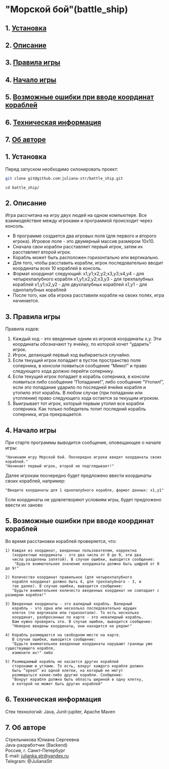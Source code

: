 # "Морской бой"(battle_ship)

## 1. [Установка](#1)
## 2. [Описание](#2)
## 3. [Правила игры](#3)
## 4. [Начало игры](#4)
## 5. [Возможные ошибки при вводе координат кораблей](#5)
## 6. [Техническая информация](#6)
## 7. [Об авторе](#7)

## 1. Установка <a id=1></a>
Перед запуском необходимо склонировать проект:
```bash
git clone git@github.com:juliana-str/battle_ship.git
```
```
cd battle_ship/
``` 
## 2. Описание <a id=2></a>
Игра рассчитана на игру двух людей на одном компьютере. Все взаимодействие между
игроками и программой происходит через консоль.
- В программе создается два игровых поля (для первого и второго игрока).
  Игровое поле - это двумерный массив размером 10x10.
- Сначала свои корабли расставляет первый игрок, затем их расставляет второй игрок.
- Корабль может быть расположен горизонтально или
  вертикально.
- Для того, чтобы расставить корабли, игрок последовательно
  вводит координаты всех 10 кораблей в консоль. 
- Формат координат следующий:
  x1,y1;x2,y2;x3,y3;x4,y4 - для четырехпалубного корабля
  x1,y1;x2,y2;x3,y3 - для трехпалубных кораблей
  x1,y1;x2,y2 - для двухпалубных кораблей
  x1,y1 - для однопалубных кораблей
- После того, как оба игрока расставили корабли на своих полях, игра
  начинается.


## 3. Правила игры <a id=3></a>
Правила ходов:
1) Каждый ход - это введенные одним из игроков координаты
   x,y. Эти координаты обозначают ту ячейку, по которой хочет
   “ударить” игрок.
2) Игрок, делающий первый ход выбираеться случайно.
3) Если текущий игрок попадает в пустое пространство поля
   соперника, в консоли появиться сообщение “Мимо!” и
   право следующего хода должно перейти сопернику.
4) Если текущий игрок попадает в корабль соперника, в консоли
   появиться либо сообщение “Попадание!”, либо
   сообщение “Утопил!”, если это попадание ударило по
   последней ячейке корабля и утопило этот корабль. В любом
   случае (при попадании или утоплении) право следующего
   хода остается за текущим игроком.
5) Выигрывает тот игрок, который первым утопил все корабли
   соперника. Как только победитель топит последний корабль
   соперника, игра прекращается.

## 4. Начало игры <a id=4></a>
При старте программы выводится сообщение, оповещающее о начале игры:
```
"Начинаем игру Морской бой. Поочередно игроки введят координаты своих кораблей."
"Начинает первый игрок, второй не подглядывает!"
```
Далее игрокам поочередно будет предложено ввести координаты своих кораблей, например:
```
"Введите координаты для 1 однопалубного корабля, формат данных: x1,y1"
```
Если координаты не удовлетворяют условиям игры, будет предложено ввести их заново

## 5. Возможные ошибки при вводе координат кораблей <a id=5></a>
Во время расстановки кораблей проверяется, что:

```
1) Каждая из координат, введенных пользователем, корректна
   (корректные координаты - это два числа от 0 до 9, эти два
   числа разделены запятой). В случае ошибки, выводится сообщение:
    "Будьте внимательнее значение координаты должно быть цифрой от 0 до 9!"
    
2) Количество координат правильное (для четырехпалубного
   корабля координат должно быть 4, для трехпалубного - 3, и
   так далее). В случае ошибки, выводится сообщение:
   "Будьте внимательнее количесто введенных координат не совпадает с размером корябля!"
   
3) Введенные координаты - это валидный корабль. Валидный
   корабль - это одна или несколько последовательно идущих
   клеток (по вертикали или горизонтали). То есть несколько
   координат, разбросанных по карте - это невалидный корабль.
   Вам нужно проверить это. В случае ошибки, выводится сообщение:
   "Неверно введены координаты, они находится не рядом!"
   
4) Корабль размещается на свободном месте на карте.
   В случае ошибки, выводится сообщение:
   "Будьте внимательнее введенные координаты нарушают границы уже существующего корабля, 
   измените их!" либо 
   
5) Размещаемый корабль не касается других кораблей
   сторонами и углами. То есть, вокруг каждого корабля должен
   быть “ореол” из одной клетки, на который не могут
   размещаться какие-либо другие корабли. Сообщение:
   "Вокруг корабля должна быть область шириной в одну клетку, 
   в которой не может быть других кораблей"
```
## 6. Техническая информация <a id=6></a>
Стек технологий: Java, Junit-jupiter, Apache Maven

## 7. Об авторе <a id=7></a>
Стрельникова Юлиана Сергеевна  
Java-разработчик (Backend)  
Россия, г. Санкт-Петербург                                                                                                                                                   
E-mail: julianka.str@yandex.ru  
Telegram: @JulianaStr